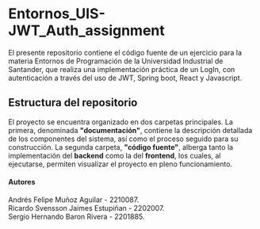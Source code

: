 # Entornos_UIS-JWT_Auth_assignment
El presente repositorio contiene el código fuente de un ejercicio para la materia Entornos de Programación de la Universidad Industrial de Santander, que realiza una implementación práctica de un LogIn, con autenticación a través del uso de JWT, Spring boot, React y Javascript.

## Estructura del repositorio
El proyecto se encuentra organizado en dos carpetas principales. La primera, denominada **"documentación"**, contiene la descripción detallada de los componentes del sistema, así como el proceso seguido para su construcción. La segunda carpeta, **"código fuente"**, alberga tanto la implementación del **backend** como la del **frontend**, los cuales, al ejecutarse, permiten visualizar el proyecto en pleno funcionamiento.

#### Autores
Andrés Felipe Muñoz Aguilar - 2210087.  
Ricardo Svensson Jaimes Estupiñan - 2202007.  
Sergio Hernando Baron Rivera - 2201885. 